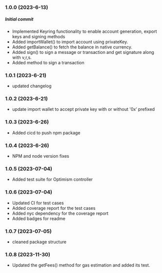 ### 1.0.0 (2023-6-13)

##### Initial commit

- Implemented Keyring functionality to enable account generation, export keys and signing methods
- Added importWallet() to import account using privateKey.
- Added getBalance() to fetch the balance in native currency.
- Added sign() to sign a message or transaction and get signature along with v,r,s.
- Added method to sign a transaction

### 1.0.1 (2023-6-21)

- updated changelog

### 1.0.2 (2023-6-21)

- update import wallet to accept private key with or without '0x’ prefixed

### 1.0.3 (2023-6-26)

- Added cicd to push npm package

### 1.0.4 (2023-6-26)

- NPM and node version fixes

### 1.0.5 (2023-07-04)

- Added test suite for Optimism controller

### 1.0.6 (2023-07-04)

- Updated CI for test cases
- Added coverage report for the test cases
- Added nyc dependency for the coverage report
- Added badges for readme

### 1.0.7 (2023-07-05)

- cleaned package structure

### 1.0.8 (2023-11-30)

- Updated the getFees() method for gas estimation and added its test.